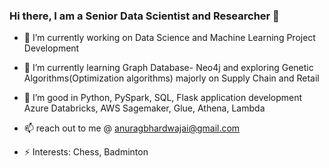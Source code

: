 ### Hi there, I am a Senior Data Scientist and Researcher 👋

- 🔭 I’m currently working on Data Science and Machine Learning Project Development

- 🌱 I’m currently learning Graph Database- Neo4j and
   exploring Genetic Algorithms(Optimization algorithms) majorly on Supply Chain and Retail

- 🤔 I’m good in Python,
   PySpark,
   SQL, 
   Flask application development
   Azure Databricks, 
   AWS Sagemaker, Glue, Athena, Lambda 
   
- 📫  reach out to me @ anuragbhardwajai@gmail.com

- ⚡ Interests: Chess, Badminton
